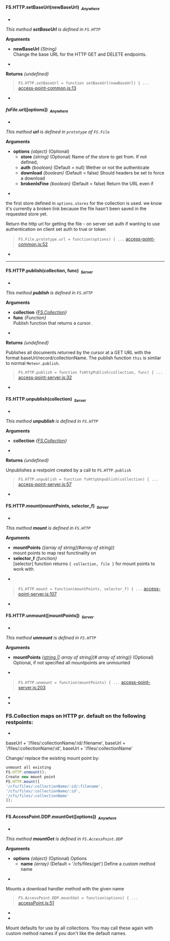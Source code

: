 
#### <a name="FS.HTTP.setBaseUrl"></a>FS.HTTP.setBaseUrl(newBaseUrl)&nbsp;&nbsp;<sub><i>Anywhere</i></sub> ####
-
*This method __setBaseUrl__ is defined in `FS.HTTP`*

__Arguments__

* __newBaseUrl__ *{String}*  
 Change the base URL for the HTTP GET and DELETE endpoints.

-

__Returns__  *{undefined}*


> ```FS.HTTP.setBaseUrl = function setBaseUrl(newBaseUrl) { ...``` [access-point-common.js:13](access-point-common.js#L13)

-

#### <a name="FS.File.prototype.url"></a>*fsFile*.url([options])&nbsp;&nbsp;<sub><i>Anywhere</i></sub> ####
-
*This method __url__ is defined in `prototype` of `FS.File`*

__Arguments__

* __options__ *{object}*    (Optional)
    - __store__ *{string}*    (Optional)
Name of the store to get from. If not defined,
    - __auth__ *{boolean}*    (Default = null)
Wether or not the authenticate
    - __download__ *{boolean}*    (Default = false)
Should headers be set to force a download
    - __brokenIsFine__ *{boolean}*    (Default = false)
Return the URL even if

-

the first store defined in `options.stores` for the collection is used.
we know it's currently a broken link because the file hasn't been saved in
the requested store yet.

Return the http url for getting the file - on server set auth if wanting to
use authentication on client set auth to true or token

> ```FS.File.prototype.url = function(options) { ...``` [access-point-common.js:52](access-point-common.js#L52)

-


---

#### <a name="FS.HTTP.publish"></a>FS.HTTP.publish(collection, func)&nbsp;&nbsp;<sub><i>Server</i></sub> ####
-
*This method __publish__ is defined in `FS.HTTP`*

__Arguments__

* __collection__ *{[FS.Collection](#FS.Collection)}*  
* __func__ *{Function}*  
 Publish function that returns a cursor.

-

__Returns__  *{undefined}*


Publishes all documents returned by the cursor at a GET URL
with the format baseUrl/record/collectionName. The publish
function `this` is similar to normal `Meteor.publish`.

> ```FS.HTTP.publish = function fsHttpPublish(collection, func) { ...``` [access-point-server.js:32](access-point-server.js#L32)

-

#### <a name="FS.HTTP.unpublish"></a>FS.HTTP.unpublish(collection)&nbsp;&nbsp;<sub><i>Server</i></sub> ####
-
*This method __unpublish__ is defined in `FS.HTTP`*

__Arguments__

* __collection__ *{[FS.Collection](#FS.Collection)}*  

-

__Returns__  *{undefined}*


Unpublishes a restpoint created by a call to `FS.HTTP.publish`

> ```FS.HTTP.unpublish = function fsHttpUnpublish(collection) { ...``` [access-point-server.js:57](access-point-server.js#L57)

-

#### <a name="FS.HTTP.mount"></a>FS.HTTP.mount(mountPoints, selector_f)&nbsp;&nbsp;<sub><i>Server</i></sub> ####
-
*This method __mount__ is defined in `FS.HTTP`*

__Arguments__

* __mountPoints__ *{[array of string](#array of string)}*  
mount points to map rest functinality on
* __selector_f__ *{function}*  
[selector] function returns `{ collection, file }` for mount points to work with

-


> ```FS.HTTP.mount = function(mountPoints, selector_f) { ...``` [access-point-server.js:107](access-point-server.js#L107)

-

#### <a name="FS.HTTP.unmount"></a>FS.HTTP.unmount([mountPoints])&nbsp;&nbsp;<sub><i>Server</i></sub> ####
-
*This method __unmount__ is defined in `FS.HTTP`*

__Arguments__

* __mountPoints__ *{[string ](#string )|[ array of string](# array of string)}*    (Optional)
Optional, if not specified all mountpoints are unmounted

-



> ```FS.HTTP.unmount = function(mountPoints) { ...``` [access-point-server.js:203](access-point-server.js#L203)

-

-
### FS.Collection maps on HTTP pr. default on the following restpoints:
*
baseUrl + '/files/:collectionName/:id/:filename',
baseUrl + '/files/:collectionName/:id',
baseUrl + '/files/:collectionName'

Change/ replace the existing mount point by:
```js
unmount all existing
FS.HTTP.unmount();
Create new mount point
FS.HTTP.mount([
'/cfs/files/:collectionName/:id/:filename',
'/cfs/files/:collectionName/:id',
'/cfs/files/:collectionName'
]);
```


---

#### <a name="FS.AccessPoint.DDP.mountGet"></a>FS.AccessPoint.DDP.mountGet([options])&nbsp;&nbsp;<sub><i>Anywhere</i></sub> ####
-
*This method __mountGet__ is defined in `FS.AccessPoint.DDP`*

__Arguments__

* __options__ *{object}*    (Optional)
Options
    - __name__ *{array}*    (Default = '/cfs/files/get')
Define a custom method name

-


Mounts a download handler method with the given name

> ```FS.AccessPoint.DDP.mountGet = function(options) { ...``` [accessPoint.js:51](accessPoint.js#L51)

-

-
Mount defaults for use by all collections. You may call these
again with custom method names if you don't like the default names.
